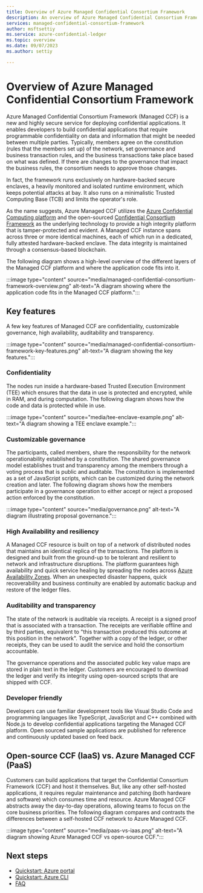 ```yaml
---
title: Overview of Azure Managed Confidential Consortium Framework
description: An overview of Azure Managed Confidential Consortium Framework, a highly secure service for deploying confidential application.
services: managed-confidential-consortium-framework
author: msftsettiy
ms.service: azure-confidential-ledger
ms.topic: overview
ms.date: 09/07/2023
ms.author: settiy

---
```


# Overview of Azure Managed Confidential Consortium Framework

Azure Managed Confidential Consortium Framework (Managed CCF) is a new and highly secure service for deploying confidential applications. It enables developers to build confidential applications that require programmable confidentiality on data and information that might be needed between multiple parties. Typically, members agree on the constitution (rules that the members set up) of the network, set governance and business transaction rules, and the business transactions take place based on what was defined. If there are changes to the governance that impact the business rules, the consortium needs to approve those changes.

In fact, the framework runs exclusively on hardware-backed secure enclaves, a heavily monitored and isolated runtime environment, which keeps potential attacks at bay. It also runs on a minimalistic Trusted Computing Base (TCB) and limits the operator's role.

As the name suggests, Azure Managed CCF utilizes the [Azure Confidential Computing platform](../confidential-computing/index.yml) and the open-sourced [Confidential Consortium Framework](https://www.microsoft.com/research/project/confidential-consortium-framework/) as the underlying technology to provide a high integrity platform that is tamper-protected and evident. A Managed CCF instance spans across three or more identical machines, each of which run in a dedicated, fully attested hardware-backed enclave. The data integrity is maintained through a consensus-based blockchain.

The following diagram shows a high-level overview of the different layers of the Managed CCF platform and where the application code fits into it.

:::image type="content" source="media/managed-confidential-consortium-framework-overview.png" alt-text="A diagram showing where the application code fits in the Managed CCF platform.":::

## Key features

A few key features of Managed CCF are confidentiality, customizable governance, high availability, auditability and transparency.

:::image type="content" source="media/managed-confidential-consortium-framework-key-features.png" alt-text="A diagram showing the key features.":::

### Confidentiality

The nodes run inside a hardware-based Trusted Execution Environment (TEE) which ensures that the data in use is protected and encrypted, while in RAM, and during computation. The following diagram shows how the code and data is protected while in use.

:::image type="content" source="media/tee-enclave-example.png" alt-text="A diagram showing a TEE enclave example.":::

### Customizable governance

The participants, called members, share the responsibility for the network operationability established by a constitution. The shared governance model establishes trust and transparency among the members through a voting process that is public and auditable. The constitution is implemented as a set of JavaScript scripts, which can be customized during the network creation and later. The following diagram shows how the members participate in a governance operation to either accept or reject a proposed action enforced by the constitution.

:::image type="content" source="media/governance.png" alt-text="A diagram illustrating proposal governance.":::

### High Availability and resiliency

A Managed CCF resource is built on top of a network of distributed nodes that maintains an identical replica of the transactions. The platform is designed and built from the ground-up to be tolerant and resilient to network and infrastructure disruptions. The platform guarantees high availability and quick service healing by spreading the nodes across [Azure Availability Zones](../reliability/availability-zones-overview.md). When an unexpected disaster happens, quick recoverability and business continuity are enabled by automatic backup and restore of the ledger files.

### Auditability and transparency

The state of the network is auditable via receipts. A receipt is a signed proof that is associated with a transaction. The receipts are verifiable offline and by third parties, equivalent to "this transaction produced this outcome at this position in the network". Together with a copy of the ledger, or other receipts, they can be used to audit the service and hold the consortium accountable.

The governance operations and the associated public key value maps are stored in plain text in the ledger. Customers are encouraged to download the ledger and verify its integrity using open-sourced scripts that are shipped with CCF.

### Developer friendly

Developers can use familiar development tools like Visual Studio Code and programming languages like TypeScript, JavaScript and C++ combined with Node.js to develop confidential applications targeting the Managed CCF platform. Open sourced sample applications are published for reference and continuously updated based on feed back.

## Open-source CCF (IaaS) vs. Azure Managed CCF (PaaS)

Customers can build applications that target the Confidential Consortium Framework (CCF) and host it themselves. But, like any other self-hosted applications, it requires regular maintenance and patching (both hardware and software) which consumes time and resource. Azure Managed CCF abstracts away the day-to-day operations, allowing teams to focus on the core business priorities. The following diagram compares and contrasts the differences between a self-hosted CCF network to Azure Managed CCF.

:::image type="content" source="media/paas-vs-iaas.png" alt-text="A diagram showing Azure Managed CCF vs open-source CCF.":::

## Next steps

- [Quickstart: Azure portal](quickstart-portal.md)
- [Quickstart: Azure CLI](quickstart-python.md)
- [FAQ](faq.yml)
